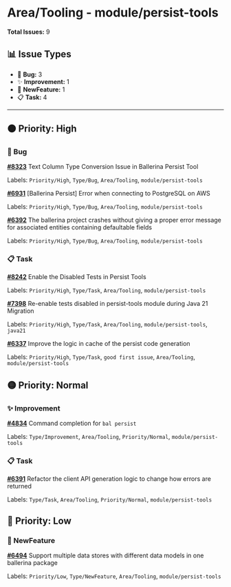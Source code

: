# Area/Tooling - module/persist-tools

**Total Issues:** 9

## 📊 Issue Types

- 🐛 **Bug:** 3
- ✨ **Improvement:** 1
- 🚀 **NewFeature:** 1
- 📋 **Task:** 4

---

## 🟠 Priority: High

### 🐛 Bug

**[#8323](https://github.com/ballerina-platform/ballerina-library/issues/8323)** Text Column Type Conversion Issue in Ballerina Persist Tool

Labels: `Priority/High`, `Type/Bug`, `Area/Tooling`, `module/persist-tools`

**[#6931](https://github.com/ballerina-platform/ballerina-library/issues/6931)** [Ballerina Persist] Error when connecting to PostgreSQL on AWS

Labels: `Priority/High`, `Type/Bug`, `Area/Tooling`, `module/persist-tools`

**[#6392](https://github.com/ballerina-platform/ballerina-library/issues/6392)** The ballerina project crashes without giving a proper error message for associated entities containing defaultable fields

Labels: `Priority/High`, `Type/Bug`, `Area/Tooling`, `module/persist-tools`

### 📋 Task

**[#8242](https://github.com/ballerina-platform/ballerina-library/issues/8242)** Enable the Disabled Tests in Persist Tools

Labels: `Priority/High`, `Type/Task`, `Area/Tooling`, `module/persist-tools`

**[#7398](https://github.com/ballerina-platform/ballerina-library/issues/7398)** Re-enable tests disabled in persist-tools module during Java 21 Migration

Labels: `Priority/High`, `Type/Task`, `Area/Tooling`, `module/persist-tools`, `java21`

**[#6337](https://github.com/ballerina-platform/ballerina-library/issues/6337)** Improve the logic in cache of the persist code generation 

Labels: `Priority/High`, `Type/Task`, `good first issue`, `Area/Tooling`, `module/persist-tools`

## 🟡 Priority: Normal

### ✨ Improvement

**[#4834](https://github.com/ballerina-platform/ballerina-library/issues/4834)** Command completion for `bal persist`

Labels: `Type/Improvement`, `Area/Tooling`, `Priority/Normal`, `module/persist-tools`

### 📋 Task

**[#6391](https://github.com/ballerina-platform/ballerina-library/issues/6391)** Refactor the client API generation logic to change how errors are returned

Labels: `Type/Task`, `Area/Tooling`, `Priority/Normal`, `module/persist-tools`

## 🔵 Priority: Low

### 🚀 NewFeature

**[#6494](https://github.com/ballerina-platform/ballerina-library/issues/6494)** Support multiple data stores with different data models in one ballerina package

Labels: `Priority/Low`, `Type/NewFeature`, `Area/Tooling`, `module/persist-tools`

